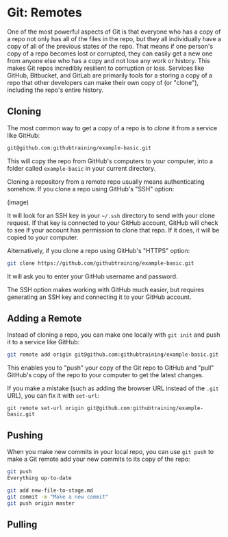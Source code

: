# Git: Remotes

One of the most powerful aspects of Git is that everyone who has a copy of a repo not only has all of the files in the repo, but they all individually have a copy of all of the previous states of the repo. That means if one person's copy of a repo becomes lost or corrupted, they can easily get a new one from anyone else who has a copy and not lose any work or history. This makes Git repos incredibly resilient to corruption or loss. Services like GitHub, Bitbucket, and GitLab are primarily tools for a storing a copy of a repo that other developers can make their own copy of (or "clone"), including the repo's entire history.

## Cloning

The most common way to get a copy of a repo is to _clone_ it from a service like GitHub:

```bash
git@github.com:githubtraining/example-basic.git
```

This will copy the repo from GitHub's computers to your computer, into a folder called `example-basic` in your current directory.

Cloning a repository from a remote repo usually means authenticating somehow. If you clone a repo using GitHub's "SSH" option:

(image)

It will look for an SSH key in your `~/.ssh` directory to send with your clone request. If that key is connected to your GitHub account, GitHub will check to see if your account has permission to clone that repo. If it does, it will be copied to your computer.

Alternatively, if you clone a repo using GitHub's "HTTPS" option:

```bash
git clone https://github.com/githubtraining/example-basic.git
```

It will ask you to enter your GitHub username and password.

The SSH option makes working with GitHub much easier, but requires generating an SSH key and connecting it to your GitHub account.

## Adding a Remote

Instead of cloning a repo, you can make one locally with `git init` and push it to a service like GitHub:

```bash
git remote add origin git@github.com:githubtraining/example-basic.git
```

This enables you to "push" your copy of the Git repo to GitHub and "pull" GitHub's copy of the repo to your computer to get the latest changes.

If you make a mistake (such as adding the browser URL instead of the `.git` URL), you can fix it with `set-url`:

```
git remote set-url origin git@github.com:githubtraining/example-basic.git
```

## Pushing

When you make new commits in your local repo, you can use `git push` to make a Git remote add your new commits to its copy of the repo:

```bash
git push
Everything up-to-date

git add new-file-to-stage.md
git commit -m "Make a new commit"
git push origin master

```

## Pulling




